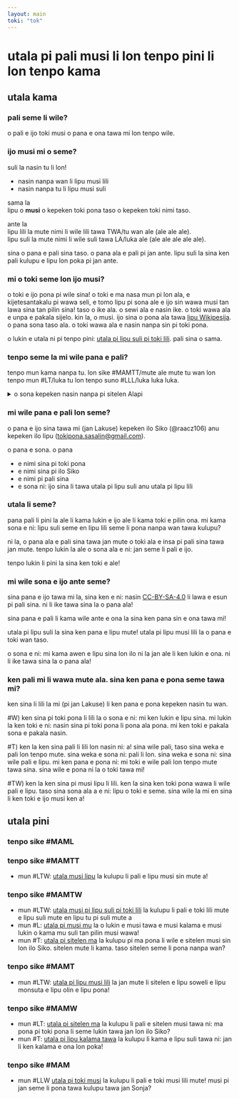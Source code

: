 ```yaml
---
layout: main
toki: "tok"
---
```


# utala pi pali musi li lon tenpo pini li lon tenpo kama

## utala kama

### pali seme li wile?

o pali e ijo toki musi o pana e ona tawa mi lon tenpo wile.

### ijo musi mi o seme?

suli la nasin tu li lon!
- nasin nanpa wan li lipu musi lili
- nasin nanpa tu li lipu musi suli

sama la <br>
lipu o **musi** o kepeken toki pona taso o kepeken toki nimi taso. 

ante la <br>
lipu lili la mute nimi li wile lili tawa TWA/tu wan ale (ale ale ale). <br>
lipu suli la mute nimi li wile suli tawa LA/luka ale (ale ale ale ale ale). 

sina o pana e pali sina taso. o pana ala e pali pi jan ante.
lipu suli la sina ken pali kulupu e lipu lon poka pi jan ante. 

### mi o toki seme lon ijo musi?

o toki e ijo pona pi wile sina!
o toki e ma nasa mun pi lon ala, e kijetesantakalu pi wawa seli, e tomo lipu pi sona ale e ijo sin wawa musi tan lawa sina tan pilin sina!
taso o ike ala. o sewi ala e nasin ike. o toki wawa ala e unpa e pakala sijelo.
kin la, o musi. ijo sina o pona ala tawa [lipu Wikipesija](https://wikipesija.org/wiki/lipu_open). o pana sona taso ala. o toki wawa ala e nasin nanpa sin pi toki pona. 

o lukin e utala ni pi tenpo pini: [utala pi lipu suli pi toki lili](../toki-en-lipu/). pali sina o sama. 

### tenpo seme la mi wile pana e pali?

tenpo mun kama nanpa tu.
lon sike #MAMTT/mute ale mute tu wan lon tenpo mun #LT/luka tu lon tenpo suno #LLL/luka luka luka.
  <details><summary>o sona kepeken nasin nanpa pi sitelen Alapi</summary>2024-07-15 </details>

### mi wile pana e pali lon seme?

o pana e ijo sina tawa mi (jan Lakuse) kepeken ilo Siko (@raacz106) anu kepeken ilo lipu (tokipona.sasalin@gmail.com).

o pana e sona. o pana 
- e nimi sina pi toki pona
- e nimi sina pi ilo Siko
- e nimi pi pali sina
- e sona ni: ijo sina li tawa utala pi lipu suli anu utala pi lipu lili

### utala li seme?

pana pali li pini la ale li kama lukin e ijo ale li kama toki e pilin ona. mi kama sona e ni: lipu suli seme en lipu lili seme li pona nanpa wan tawa kulupu?

ni la, o pana ala e pali sina tawa jan mute o toki ala e insa pi pali sina tawa jan mute. tenpo lukin la ale o sona ala e ni: jan seme li pali e ijo.

tenpo lukin li pini la sina ken toki e ale!


### mi wile sona e ijo ante seme?

sina pana e ijo tawa mi la, sina ken e ni: nasin [CC-BY-SA-4.0](https://creativecommons.org/licenses/by-sa/4.0/) li lawa e esun pi pali sina. ni li ike tawa sina la o pana ala!

sina pana e pali li kama wile ante e ona la sina ken pana sin e ona tawa mi!

utala pi lipu suli la sina ken pana e lipu mute! utala pi lipu musi lili la o pana e toki wan taso. 

o sona e ni: mi kama awen e lipu sina lon ilo ni la jan ale li ken lukin e ona. ni li ike tawa sina la o pana ala!

### ken pali mi li wawa mute ala. sina ken pana e pona seme tawa mi?

ken sina li lili la mi (pi jan Lakuse) li ken pana e pona kepeken nasin tu wan.

#W) ken sina pi toki pona li lili la o sona e ni: mi ken lukin e lipu sina. mi lukin la ken toki e ni: nasin sina pi toki pona li pona ala pona. mi ken toki e pakala sona e pakala nasin.

#T) ken la ken sina pali li lili lon nasin ni: a! sina wile pali, taso sina weka e pali lon tenpo mute. sina weka e sona ni: pali li lon. sina weka e sona ni: sina wile pali e lipu. mi ken pana e pona ni: mi toki e wile pali lon tenpo mute tawa sina. sina wile e pona ni la o toki tawa mi!

#TW) ken la ken sina pi musi lipu li lili. ken la sina ken toki pona wawa li wile pali e lipu. taso sina sona ala a e ni: lipu o toki e seme. sina wile la mi en sina li ken toki e ijo musi ken a!

## utala pini

### tenpo sike #MAML

### tenpo sike #MAMTT

- mun #LTW: [utala musi lipu](/mamtt/lipu-musi/) la kulupu li pali e lipu musi sin mute a!


### tenpo sike #MAMTW

- mun #LTW: [utala musi pi lipu suli pi toki lili](/toki-en-lipu/index.md) la kulupu li pali e toki lili mute e lipu suli mute en lipu tu pi suli mute a
- mun #L: [utala pi musi mu](musi-mu/) la o lukin e musi tawa e musi kalama e musi lukin o kama mu suli tan pilin musi wawa!
- mun #T: [utala pi sitelen ma](sitelen-ma-nanpa-tu/) la kulupu pi ma pona li wile e sitelen musi sin lon ilo Siko. sitelen mute li kama. taso sitelen seme li pona nanpa wan?

### tenpo sike #MAMT

- mun #LTW: [utala pi lipu musi lili](lipu-lili/) la jan mute li sitelen e lipu soweli e lipu monsuta e lipu olin e lipu pona!

### tenpo sike #MAMW

- mun #LT: [utala pi sitelen ma](sitelen-ma/) la kulupu li pali e sitelen musi tawa ni: ma pona pi toki pona li seme lukin tawa jan lon ilo Siko?
- mun #T: [utala pi lipu kalama tawa](lipu-kalama-tawa/) la kulupu li kama e lipu suli tawa ni: jan li ken kalama e ona lon poka!


### tenpo sike #MAM

- mun #LLW [utala pi toki musi](toki-musi-lili/) la kulupu li pali e toki musi lili mute! musi pi jan seme li pona tawa kulupu tawa jan Sonja?










